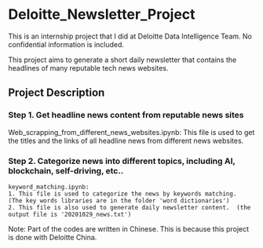 # Deloitte_Newsletter_Project
This is an internship project that I did at Deloitte Data Intelligence Team. No confidential information is included.  

This project aims to generate a short daily newsletter that contains the headlines of many reputable tech news websites.  

## Project Description 

### Step 1. Get headline news content from reputable news sites  
   Web_scrapping_from_different_news_websites.ipynb:  This file is used to get the titles and the links of all headline news from different news websites.  

### Step 2. Categorize news into different topics, including AI, blockchain, self-driving, etc..  
    keyword_matching.ipynb: 
    1. This file is used to categorize the news by keywords matching.  (The key words libraries are in the folder 'word dictionaries')  
    2. This file is also used to generate daily newsletter content.  (the output file is '20201029_news.txt')  
                                             
    
Note: Part of the codes are written in Chinese. This is because this project is done with Deloitte China.  
